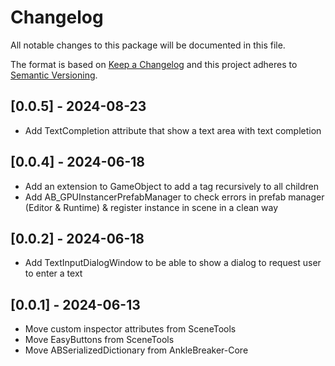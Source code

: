 # Changelog

All notable changes to this package will be documented in this file.

The format is based on [Keep a Changelog](http://keepachangelog.com/en/1.0.0/)
and this project adheres to [Semantic Versioning](http://semver.org/spec/v2.0.0.html).

## [0.0.5] - 2024-08-23

* Add TextCompletion attribute that show a text area with text completion

## [0.0.4] - 2024-06-18

* Add an extension to GameObject to add a tag recursively to all children
* Add AB_GPUInstancerPrefabManager to check errors in prefab manager (Editor & Runtime) & register instance in scene in a clean way

## [0.0.2] - 2024-06-18

* Add TextInputDialogWindow to be able to show a dialog to request user to enter a text

## [0.0.1] - 2024-06-13

* Move custom inspector attributes from SceneTools
* Move EasyButtons from SceneTools
* Move ABSerializedDictionary from AnkleBreaker-Core
